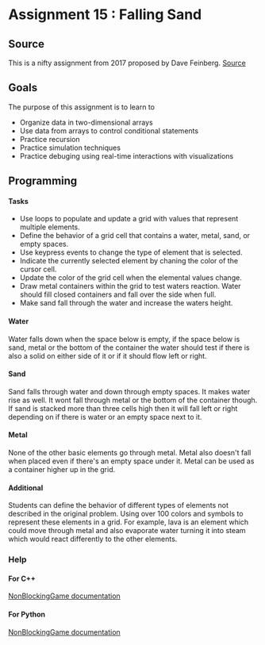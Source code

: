 Assignment 15 : Falling Sand
============================

Source
------

This is a nifty assignment from 2017 proposed by Dave Feinberg.
[Source](http://nifty.stanford.edu/2017/feinberg-falling-sand/)


Goals
-----
The purpose of this assignment is to learn to 
 - Organize data in two-dimensional arrays
 - Use data from arrays to control conditional statements
 - Practice recursion
 - Practice simulation techniques
 - Practice debuging using real-time interactions with visualizations

Programming
-----------
#### Tasks
 - Use loops to populate and update a grid with values that represent multiple elements.
 - Define the behavior of a grid cell that contains a water, metal, sand, or empty spaces.
 - Use keypress events to change the type of element that is selected.
 - Indicate the currently selected element by chaning the color of the cursor cell.
 - Update the color of the grid cell when the elemental values change.
 - Draw metal containers within the grid to test waters reaction. Water should fill closed containers and fall over the side when full.
 - Make sand fall through the water and increase the waters height.

#### Water
Water falls down when the space below is empty, if the space below is sand, metal or the bottom of the container the water should test if there is also a solid on either side of it or if it should flow left or right.
#### Sand
Sand falls through water and down through empty spaces. It makes water rise as well. It wont fall through metal or the bottom of the container though. If sand is stacked more than three cells high then it will fall left or right depending on if there is water or an empty space next to it.
#### Metal
None of the other basic elements go through metal. Metal also doesn't fall when placed even if there's an empty space under it. Metal can be used as a container higher up in the grid.
#### Additional
Students can define the behavior of different types of elements not described in the original problem. Using over 100 colors and symbols to represent these elements in a grid. For example, lava is an element which could move through metal and also evaporate water turning it into steam which would react differently to the other elements.
### Help
#### For C++
[NonBlockingGame documentation](http://bridgesuncc.github.io/doc/cxx-api/current/html/classbridges_1_1game_1_1_non_blocking_game.html)
#### For Python
[NonBlockingGame documentation](http://bridgesuncc.github.io/doc/python-api/current/html/classbridges_1_1non__blocking__game_1_1_non_blocking_game.html)
